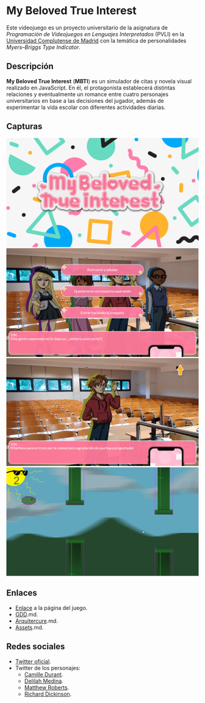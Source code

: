 # My Beloved True Interest
Este videojuego es un proyecto universitario de la asignatura de *Programación de Videojuegos en Lenguajes Interpretados* (PVLI) en la [Universidad Complutense de Madrid](https://www.ucm.es/estudios/grado-videojuegos) con la temática de personalidades *Myers–Briggs Type Indicator*.

## Descripción
**My Beloved True Interest** (**MBTI**) es un simulador de citas y novela visual realizado en JavaScript. En él, el protagonista  establecerá distintas relaciones y eventualmente un romance entre cuatro personajes universitarios en base a las decisiones del jugador, además de experimentar la vida escolar con diferentes actividades diarias.  

## Capturas
![](https://github.com/cyntrist/PVLI-ProjectM/blob/1c865bd06e2e100bd5ae07bdac3123577d1510af/assets/images/capturas/03.png)
![](https://github.com/cyntrist/PVLI-ProjectM/blob/1c865bd06e2e100bd5ae07bdac3123577d1510af/assets/images/capturas/01.png)
![](https://github.com/cyntrist/PVLI-ProjectM/blob/1c865bd06e2e100bd5ae07bdac3123577d1510af/assets/images/capturas/02.png)
![](https://github.com/cyntrist/PVLI-ProjectM/blob/1c865bd06e2e100bd5ae07bdac3123577d1510af/assets/images/capturas/04.png)

## Enlaces
- [Enlace](https://cyntrist.github.io/PVLI-ProjectM/) a la página del juego.
- [GDD](https://github.com/cyntrist/PVLI-ProjectM/blob/main/GDD.md).md.
- [Arquitercure](https://github.com/cyntrist/PVLI-ProjectM/blob/main/architecture.md).md.
- [Assets](https://github.com/cyntrist/PVLI-ProjectM/blob/main/assets.md).md.

## Redes sociales
- [Twitter oficial](https://twitter.com/MyBelovedTI).
- Twitter de los personajes:
    - [Camille Durant](https://twitter.com/camilleure).
    - [Delilah Medina](https://twitter.com/lilahaxo).
    - [Matthew Roberts](https://twitter.com/mmatthewwttv).
    - [Richard Dickinson](https://twitter.com/RDWhovian).

